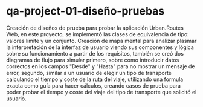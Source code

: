 # qa-project-01-diseño-pruebas

Creación de diseños de prueba para probar la aplicación Urban.Routes Web, en este proyecto, se implementó las clases de equivalencia de tipo: valores límite y un conjunto. Creación de mapa mental para analizar plasmar la interpretación de la interfaz de usuario viendo sus componentes y lógica sobre su funcionamiento a partir de los requisitos, también se creó dos diagramas de flujo para simular primero, sobre como introducir datos correctos en los campos "Desde" y "Hasta" para no mostrar un mensaje de error, segundo, similar a un usuario de elegir un tipo de transporte calculando el tiempo y coste de la ruta del viaje, utilizando una formula exacta como guía para hacer cálculos, creando casos de prueba para poder probar el tiempo y coste del viaje del tipo de transporte que solicitó el usuario.
